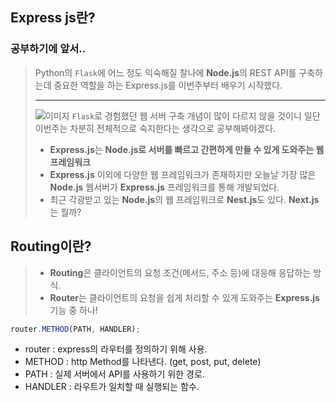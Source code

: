 ## Express js란?
### 공부하기에 앞서..
> Python의 `Flask`에 어느 정도 익숙해질 찰나에 **Node.js**의 REST API를 구축하는데 중요한 역할을 하는 Express.js를 이번주부터 배우기 시작했다.
> * * *
>![이미지](https://miro.medium.com/max/1400/1*XP-mZOrIqX7OsFInN2ngRQ.png)
>`Flask`로 경험했던 웹 서버 구축 개념이 많이 다르지 않을 것이니 일단 이번주는 차분히 전체적으로 숙지한다는 생각으로 공부해봐야겠다.
> - **Express.js**는 **Node.js로 서버를 빠르고 간편하게 만들 수 있게 도와주는 웹 프레임워크**
> - **Express.js** 이외에 다양한 웹 프레임워크가 존재하지만 오늘날 가장 많은 **Node.js** 웹서버가  **Express.js** 프레임워크를 통해 개발되었다.
> - 최근 각광받고 있는 **Node.js**의 웹 프레임워크로 **Nest.js**도 있다. **Next.js**는 뭘까?
## Routing이란?
> + **Routing**은 클라이언트의 요청 조건(메서드, 주소 등)에 대응해 응답하는 방식.
> + **Router**는 클라이언트의 요청을 쉽게 처리할 수 있게 도와주는 **Express.js** 기능 중 하나!
> 
```javascript
router.METHOD(PATH, HANDLER);
```
+ router : express의 라우터를 정의하기 위해 사용.
+ METHOD : http Method를 나타낸다. (get, post, put, delete)
+ PATH : 실제 서버에서 API를 사용하기 위한 경로.
+ HANDLER : 라우트가 일치할 때 실행되는 함수.